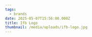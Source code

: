 ```yaml
---
tags:
  - brands
date: 2025-05-07T15:56:00.000Z
title: Ifb Logo
thumbnail: /media/uploads/ifb-logo.jpg
---
```

